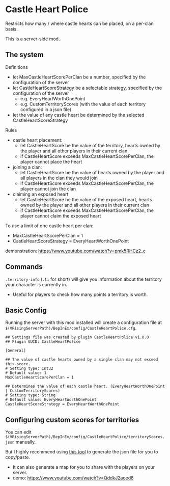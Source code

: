 # Castle Heart Police

Restricts how many / where castle hearts can be placed, on a per-clan basis.

This is a server-side mod.


## The system

Definitions
- let MaxCastleHeartScorePerClan be a number, specified by the configuration of the server
- let CastleHeartScoreStrategy be a selectable strategy, specified by the configuration of the server
  - e.g. EveryHeartWorthOnePoint
  - e.g. CustomTerritoryScores (with the value of each territory configured in a json file)
- let the value of any castle heart be determined by the selected CastleHeartScoreStrategy

Rules
- castle heart placement:
  - let CastleHeartScore be the value of the territory, hearts owned by the player and all other players in their current clan
  - if CastleHeartScore exceeds MaxCastleHeartScorePerClan, the player cannot place the heart
- joining a clan:
  - let CastleHeartScore be the value of hearts owned by the player and all players in the clan they would join
  - if CastleHeartScore exceeds MaxCastleHeartScorePerClan, the player cannot join the clan
- claiming an exposed heart
  - let CastleHeartScore be the value of the exposed heart, hearts owned by the player and all other players in their current clan
  - if CastleHeartScore exceeds MaxCastleHeartScorePerClan, the player cannot claim the exposed heart


To use a limit of one castle heart per clan:
- MaxCastleHeartScorePerClan = 1
- CastleHeartScoreStrategy = EveryHeartWorthOnePoint

demonstration: https://www.youtube.com/watch?v=pmk5RHCz2_c


## Commands

`.territory-info` (`.ti` for short) will give you information about the territory your character is currently in.
- Useful for players to check how many points a territory is worth.


## Basic Config

Running the server with this mod installed will create a configuration file at `$(VRisingServerPath)/BepInEx/config/CastleHeartPolice.cfg`.

```
## Settings file was created by plugin CastleHeartPolice v1.0.0
## Plugin GUID: CastleHeartPolice

[General]

## The value of castle hearts owned by a single clan may not exceed this score.
# Setting type: Int32
# Default value: 1
MaxCastleHeartScorePerClan = 1

## Determines the value of each castle heart. (EveryHeartWorthOnePoint | CustomTerritoryScores)
# Setting type: String
# Default value: EveryHeartWorthOnePoint
CastleHeartScoreStrategy = EveryHeartWorthOnePoint
```

## Configuring custom scores for territories

You can edit `$(VRisingServerPath)/BepInEx/config/CastleHeartPolice/territoryScores.json` manually.

But I highly recommend using [this tool](https://cheesasaurus.github.io/v-rising-castle-heart-police/MapPainter/index.html) to generate the json file for you to copy/paste.
- It can also generate a map for you to share with the players on your server.
- demo: https://www.youtube.com/watch?v=QddkJ2aoed8
